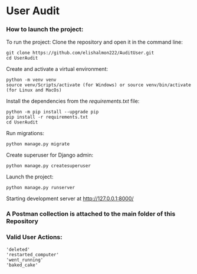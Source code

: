 # User Audit


### How to launch the project:
To run the project: Clone the repository and open it in the command line:
```
git clone https://github.com/elishalmon222/AuditUser.git
cd UserAudit
```
Create and activate a virtual environment:
```
python -m venv venv
source venv/Scripts/activate (for Windows) or source venv/bin/activate (for Linux and MacOs)
```
Install the dependencies from the *requirements.txt* file:
```
python -m pip install --upgrade pip
pip install -r requirements.txt
cd UserAudit
```

Run migrations:
```
python manage.py migrate
```
Create superuser for Django admin:
```
python manage.py createsuperuser
```
Launch the project:
```
python manage.py runserver
```
Starting development server at http://127.0.0.1:8000/


### A Postman collection is attached to the main folder of this Repository

### Valid User Actions:
    'deleted'
    'restarted_computer'
    'went_running'
    'baked_cake' 
